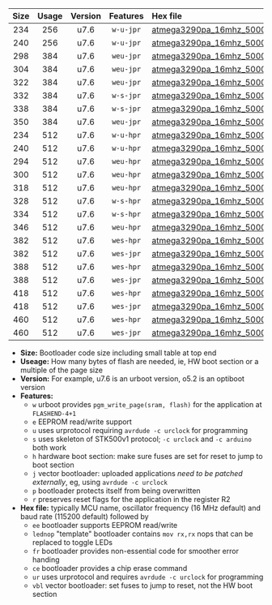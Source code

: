 |Size|Usage|Version|Features|Hex file|
|:-:|:-:|:-:|:-:|:--|
|234|256|u7.6|`w-u-jpr`|[atmega3290pa_16mhz_500000bps_ur_vbl.hex](https://raw.githubusercontent.com/stefanrueger/urboot/main/atmega3290pa_16mhz_500000bps_ur_vbl.hex)|
|240|256|u7.6|`w-u-jpr`|[atmega3290pa_16mhz_500000bps_lednop_ur_vbl.hex](https://raw.githubusercontent.com/stefanrueger/urboot/main/atmega3290pa_16mhz_500000bps_lednop_ur_vbl.hex)|
|298|384|u7.6|`weu-jpr`|[atmega3290pa_16mhz_500000bps_ee_ur_vbl.hex](https://raw.githubusercontent.com/stefanrueger/urboot/main/atmega3290pa_16mhz_500000bps_ee_ur_vbl.hex)|
|304|384|u7.6|`weu-jpr`|[atmega3290pa_16mhz_500000bps_ee_lednop_ur_vbl.hex](https://raw.githubusercontent.com/stefanrueger/urboot/main/atmega3290pa_16mhz_500000bps_ee_lednop_ur_vbl.hex)|
|322|384|u7.6|`weu-jpr`|[atmega3290pa_16mhz_500000bps_ee_lednop_fr_ur_vbl.hex](https://raw.githubusercontent.com/stefanrueger/urboot/main/atmega3290pa_16mhz_500000bps_ee_lednop_fr_ur_vbl.hex)|
|332|384|u7.6|`w-s-jpr`|[atmega3290pa_16mhz_500000bps_vbl.hex](https://raw.githubusercontent.com/stefanrueger/urboot/main/atmega3290pa_16mhz_500000bps_vbl.hex)|
|338|384|u7.6|`w-s-jpr`|[atmega3290pa_16mhz_500000bps_lednop_vbl.hex](https://raw.githubusercontent.com/stefanrueger/urboot/main/atmega3290pa_16mhz_500000bps_lednop_vbl.hex)|
|350|384|u7.6|`weu-jpr`|[atmega3290pa_16mhz_500000bps_ee_lednop_fr_ce_ur_vbl.hex](https://raw.githubusercontent.com/stefanrueger/urboot/main/atmega3290pa_16mhz_500000bps_ee_lednop_fr_ce_ur_vbl.hex)|
|234|512|u7.6|`w-u-hpr`|[atmega3290pa_16mhz_500000bps_ur.hex](https://raw.githubusercontent.com/stefanrueger/urboot/main/atmega3290pa_16mhz_500000bps_ur.hex)|
|240|512|u7.6|`w-u-hpr`|[atmega3290pa_16mhz_500000bps_lednop_ur.hex](https://raw.githubusercontent.com/stefanrueger/urboot/main/atmega3290pa_16mhz_500000bps_lednop_ur.hex)|
|294|512|u7.6|`weu-hpr`|[atmega3290pa_16mhz_500000bps_ee_ur.hex](https://raw.githubusercontent.com/stefanrueger/urboot/main/atmega3290pa_16mhz_500000bps_ee_ur.hex)|
|300|512|u7.6|`weu-hpr`|[atmega3290pa_16mhz_500000bps_ee_lednop_ur.hex](https://raw.githubusercontent.com/stefanrueger/urboot/main/atmega3290pa_16mhz_500000bps_ee_lednop_ur.hex)|
|318|512|u7.6|`weu-hpr`|[atmega3290pa_16mhz_500000bps_ee_lednop_fr_ur.hex](https://raw.githubusercontent.com/stefanrueger/urboot/main/atmega3290pa_16mhz_500000bps_ee_lednop_fr_ur.hex)|
|328|512|u7.6|`w-s-hpr`|[atmega3290pa_16mhz_500000bps.hex](https://raw.githubusercontent.com/stefanrueger/urboot/main/atmega3290pa_16mhz_500000bps.hex)|
|334|512|u7.6|`w-s-hpr`|[atmega3290pa_16mhz_500000bps_lednop.hex](https://raw.githubusercontent.com/stefanrueger/urboot/main/atmega3290pa_16mhz_500000bps_lednop.hex)|
|346|512|u7.6|`weu-hpr`|[atmega3290pa_16mhz_500000bps_ee_lednop_fr_ce_ur.hex](https://raw.githubusercontent.com/stefanrueger/urboot/main/atmega3290pa_16mhz_500000bps_ee_lednop_fr_ce_ur.hex)|
|382|512|u7.6|`wes-hpr`|[atmega3290pa_16mhz_500000bps_ee.hex](https://raw.githubusercontent.com/stefanrueger/urboot/main/atmega3290pa_16mhz_500000bps_ee.hex)|
|382|512|u7.6|`wes-jpr`|[atmega3290pa_16mhz_500000bps_ee_vbl.hex](https://raw.githubusercontent.com/stefanrueger/urboot/main/atmega3290pa_16mhz_500000bps_ee_vbl.hex)|
|388|512|u7.6|`wes-hpr`|[atmega3290pa_16mhz_500000bps_ee_lednop.hex](https://raw.githubusercontent.com/stefanrueger/urboot/main/atmega3290pa_16mhz_500000bps_ee_lednop.hex)|
|388|512|u7.6|`wes-jpr`|[atmega3290pa_16mhz_500000bps_ee_lednop_vbl.hex](https://raw.githubusercontent.com/stefanrueger/urboot/main/atmega3290pa_16mhz_500000bps_ee_lednop_vbl.hex)|
|418|512|u7.6|`wes-hpr`|[atmega3290pa_16mhz_500000bps_ee_lednop_fr.hex](https://raw.githubusercontent.com/stefanrueger/urboot/main/atmega3290pa_16mhz_500000bps_ee_lednop_fr.hex)|
|418|512|u7.6|`wes-jpr`|[atmega3290pa_16mhz_500000bps_ee_lednop_fr_vbl.hex](https://raw.githubusercontent.com/stefanrueger/urboot/main/atmega3290pa_16mhz_500000bps_ee_lednop_fr_vbl.hex)|
|460|512|u7.6|`wes-hpr`|[atmega3290pa_16mhz_500000bps_ee_lednop_fr_ce.hex](https://raw.githubusercontent.com/stefanrueger/urboot/main/atmega3290pa_16mhz_500000bps_ee_lednop_fr_ce.hex)|
|460|512|u7.6|`wes-jpr`|[atmega3290pa_16mhz_500000bps_ee_lednop_fr_ce_vbl.hex](https://raw.githubusercontent.com/stefanrueger/urboot/main/atmega3290pa_16mhz_500000bps_ee_lednop_fr_ce_vbl.hex)|

- **Size:** Bootloader code size including small table at top end
- **Useage:** How many bytes of flash are needed, ie, HW boot section or a multiple of the page size
- **Version:** For example, u7.6 is an urboot version, o5.2 is an optiboot version
- **Features:**
  + `w` urboot provides `pgm_write_page(sram, flash)` for the application at `FLASHEND-4+1`
  + `e` EEPROM read/write support
  + `u` uses urprotocol requiring `avrdude -c urclock` for programming
  + `s` uses skeleton of STK500v1 protocol; `-c urclock` and `-c arduino` both work
  + `h` hardware boot section: make sure fuses are set for reset to jump to boot section
  + `j` vector bootloader: uploaded applications *need to be patched externally*, eg, using `avrdude -c urclock`
  + `p` bootloader protects itself from being overwritten
  + `r` preserves reset flags for the application in the register R2
- **Hex file:** typically MCU name, oscillator frequency (16 MHz default) and baud rate (115200 default) followed by
  + `ee` bootloader supports EEPROM read/write
  + `lednop` "template" bootloader contains `mov rx,rx` nops that can be replaced to toggle LEDs
  + `fr` bootloader provides non-essential code for smoother error handing
  + `ce` bootloader provides a chip erase command
  + `ur` uses urprotocol and requires `avrdude -c urclock` for programming
  + `vbl` vector bootloader: set fuses to jump to reset, not the HW boot section
